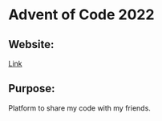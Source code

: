 # Advent of Code 2022

## Website:

[Link](https://adventofcode.com/2022/)

## Purpose:

Platform to share my code with my friends.
